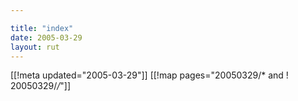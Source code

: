 ```yaml
---

title: "index"
date: 2005-03-29
layout: rut
---
```


[[!meta updated="2005-03-29"]]
[[!map pages="20050329/* and ! 20050329/*/*"]]

